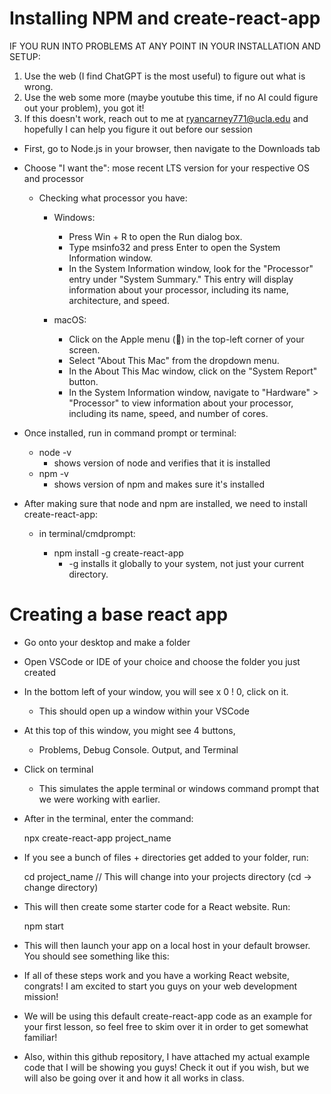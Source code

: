 # Installing NPM and create-react-app

IF YOU RUN INTO PROBLEMS AT ANY POINT IN YOUR INSTALLATION AND SETUP:

1. Use the web (I find ChatGPT is the most useful) to figure out what is wrong. 
2. Use the web some more (maybe youtube this time, if no AI could figure out your problem), you got it!
2. If this doesn't work, reach out to me at ryancarney771@ucla.edu and hopefully I can help you figure it out before our session


- First, go to Node.js in your browser, then navigate to the Downloads tab
- Choose "I want the": mose recent LTS version for your respective OS and processor

  - Checking what processor you have:
  
    - Windows:
      - Press Win + R to open the Run dialog box.
      - Type msinfo32 and press Enter to open the System Information window.
      - In the System Information window, look for the "Processor" entry under "System Summary." This entry will display information about your processor, including its name, architecture, and speed.

    - macOS:
      - Click on the Apple menu () in the top-left corner of your screen.
      - Select "About This Mac" from the dropdown menu.
      - In the About This Mac window, click on the "System Report" button.
      - In the System Information window, navigate to "Hardware" > "Processor" to view information about your processor, including its name, speed, and number of cores.

- Once installed, run in command prompt or terminal:

  - node -v
    - shows version of node and verifies that it is installed
  - npm -v
    - shows version of npm and makes sure it's installed

- After making sure that node and npm are installed, we need to install create-react-app:

  - in terminal/cmdprompt:

    - npm install -g create-react-app
      - -g installs it globally to your system, not just your current directory.

# Creating a base react app

- Go onto your desktop and make a folder
- Open VSCode or IDE of your choice and choose the folder you just created
- In the bottom left of your window, you will see x 0 ! 0, click on it.
  - This should open up a window within your VSCode
- At this top of this window, you might see 4 buttons,
  - Problems, Debug Console. Output, and Terminal
- Click on terminal
  - This simulates the apple terminal or windows command prompt that we were working with earlier.
- After in the terminal, enter the command:

  npx create-react-app project_name

- If you see a bunch of files + directories get added to your folder, run:

  cd project_name   // This will change into your projects directory (cd -> change directory)
     		    
- This will then create some starter code for a React website. Run:

  npm start

- This will then launch your app on a local host in your default browser. You should see something like this:



- If all of these steps work and you have a working React website, congrats! I am excited to start you guys on your web development mission!
- We will be using this default create-react-app code as an example for your first lesson, so feel free to skim over it in order to get somewhat familiar!
- Also, within this github repository, I have attached my actual example code that I will be showing you guys! Check it out if you wish, but we will also be going over it and how it all works in class.
